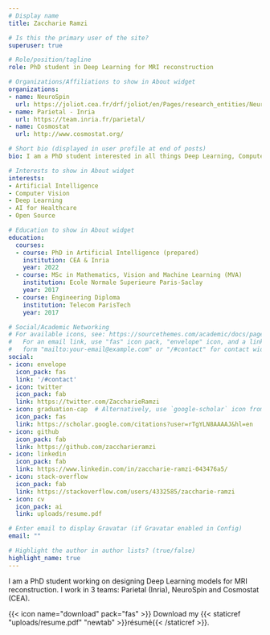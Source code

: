 ```yaml
---
# Display name
title: Zaccharie Ramzi

# Is this the primary user of the site?
superuser: true

# Role/position/tagline
role: PhD student in Deep Learning for MRI reconstruction

# Organizations/Affiliations to show in About widget
organizations:
- name: NeuroSpin
  url: https://joliot.cea.fr/drf/joliot/en/Pages/research_entities/NeuroSpin.aspx
- name: Parietal - Inria
  url: https://team.inria.fr/parietal/
- name: Cosmostat
  url: http://www.cosmostat.org/

# Short bio (displayed in user profile at end of posts)
bio: I am a PhD student interested in all things Deep Learning, Computer Vision and AI for Healthcare and the greater good.

# Interests to show in About widget
interests:
- Artificial Intelligence
- Computer Vision
- Deep Learning
- AI for Healthcare
- Open Source

# Education to show in About widget
education:
  courses:
  - course: PhD in Artificial Intelligence (prepared)
    institution: CEA & Inria
    year: 2022
  - course: MSc in Mathematics, Vision and Machine Learning (MVA)
    institution: Ecole Normale Superieure Paris-Saclay
    year: 2017
  - course: Engineering Diploma
    institution: Telecom ParisTech
    year: 2017

# Social/Academic Networking
# For available icons, see: https://sourcethemes.com/academic/docs/page-builder/#icons
#   For an email link, use "fas" icon pack, "envelope" icon, and a link in the
#   form "mailto:your-email@example.com" or "/#contact" for contact widget.
social:
- icon: envelope
  icon_pack: fas
  link: '/#contact'
- icon: twitter
  icon_pack: fab
  link: https://twitter.com/ZaccharieRamzi
- icon: graduation-cap  # Alternatively, use `google-scholar` icon from `ai` icon pack
  icon_pack: fas
  link: https://scholar.google.com/citations?user=rTgYLN8AAAAJ&hl=en
- icon: github
  icon_pack: fab
  link: https://github.com/zaccharieramzi
- icon: linkedin
  icon_pack: fab
  link: https://www.linkedin.com/in/zaccharie-ramzi-043476a5/
- icon: stack-overflow
  icon_pack: fab
  link: https://stackoverflow.com/users/4332585/zaccharie-ramzi
- icon: cv
  icon_pack: ai
  link: uploads/resume.pdf

# Enter email to display Gravatar (if Gravatar enabled in Config)
email: ""

# Highlight the author in author lists? (true/false)
highlight_name: true
---
```


I am a PhD student working on designing Deep Learning models for MRI reconstruction. I work in 3 teams: Parietal (Inria), NeuroSpin and Cosmostat (CEA).


{{< icon name="download" pack="fas" >}} Download my {{< staticref "uploads/resume.pdf" "newtab" >}}résumé{{< /staticref >}}.
